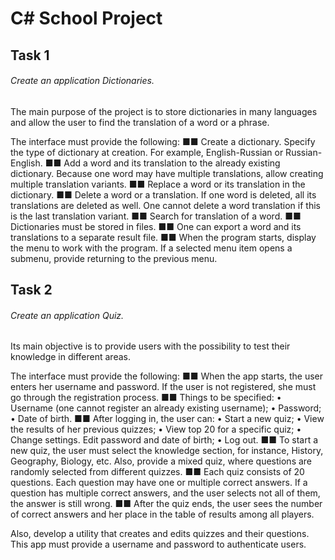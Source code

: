 # C# School Project

## Task 1

###### Create an application Dictionaries.
The main purpose of the project is to store dictionaries in many languages and allow the user to find the translation of a word or a phrase.

The interface must provide the following:
  ■■ Create a dictionary. Specify the type of dictionary at creation. For example, English-Russian or Russian-English.
  ■■ Add a word and its translation to the already existing dictionary. Because one word may have multiple translations, allow creating multiple translation variants.
  ■■ Replace a word or its translation in the dictionary.
  ■■ Delete a word or a translation. If one word is deleted, all its translations are deleted as well. One cannot delete a word translation if this is the last translation variant.
  ■■ Search for translation of a word.
  ■■ Dictionaries must be stored in files.
  ■■ One can export a word and its translations to a separate result file.
  ■■ When the program starts, display the menu to work with the program. If a selected menu item opens a submenu, provide returning to the previous menu.

## Task 2

###### Create an application Quiz.
Its main objective is to provide users with the possibility to test their knowledge in different areas.

The interface must provide the following:
  ■■ When the app starts, the user enters her username and password. If the user is not registered, she must go through the registration process.
  ■■ Things to be specified:
    • Username (one cannot register an already existing username);
    • Password;
    • Date of birth.
  ■■ After logging in, the user can:
    • Start a new quiz;
    • View the results of her previous quizzes;
    • View top 20 for a specific quiz;
    • Change settings. Edit password and date of birth;
    • Log out.
  ■■ To start a new quiz, the user must select the knowledge section, for instance, History, Geography, Biology, etc. Also, provide a mixed quiz, where questions are randomly selected from different quizzes.
  ■■ Each quiz consists of 20 questions. Each question may have one or multiple correct answers. If a question has multiple correct answers, and the user selects not all of    them, the answer is still wrong.
  ■■ After the quiz ends, the user sees the number of correct answers and her place in the table of results among all players. 
  
  Also, develop a utility that creates and edits quizzes and their questions. This app must provide a username and password to authenticate users.
